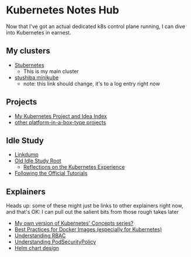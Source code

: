 # Kubernetes Notes Hub

Now that I've got an actual dedicated k8s control plane running, I can dive into Kubernetes in earnest.

## My clusters

- [Stubernetes](4dbd7aef-7ce1-47c7-aac0-47cf029ad38d.md)
  - This is my main cluster
- [stushiba minikube](fe1645de-c2fc-4836-a338-eafae0c7e0af.md)
  - note: this link should change, it's to a log entry right now

## Projects

- [My Kubernetes Project and Idea Index](950653f7-1ddf-4a58-a8bd-e3d2df544bb4.md)
- [other platform-in-a-box-type projects](8f455b9a-4383-4af4-9882-4b58e11dc316.md)

## Idle Study

- [Linkdump](62fedd69-ee60-451b-83ed-d505b5f21dbf.md)
- [Old Idle Study Root](fe193832-2ffa-4cd4-a458-ec2c73cbe9b3.md)
  - [Reflections on the Kubernetes Experience](d5d04c58-7be1-4f3f-afcf-a018dc853806.md)
- [Following the Official Tutorials](65b208aa-ce30-42ca-8100-c8e0e8811627.md)

## Explainers

Heads up: some of these might just be links to other explainers right now, and that's OK: I can pull out the salient bits from those rough takes later

- [My own version of Kubernetes' Concepts series?](27312c8e-31c8-4e57-a712-406f7b417625.md)
- [Best Practices for Docker Images (especially for Kubernetes)](0aff2d47-ab18-49a3-ac98-54704b5ce819.md)
- [Understanding RBAC](260c2936-8817-447f-a815-375bd77bad8b.md)
- [Understanding PodSecurityPolicy](a026b4b3-883b-40b4-87c4-857d5ad29f11.md)
- [Helm chart design](72a55b11-7c3e-4742-9615-8e901e8f9572.md)
